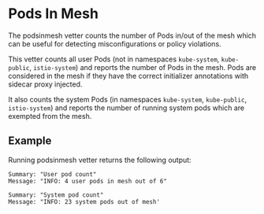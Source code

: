 # Pods In Mesh

The podsinmesh vetter counts the number of Pods in/out of the mesh which can be
useful for detecting misconfigurations or policy violations.

This vetter counts all user Pods (not in namespaces `kube-system`,
`kube-public`, `istio-system`) and reports the number of Pods in the mesh. Pods
are considered in the mesh if they have the correct initializer annotations with
sidecar proxy injected.

It also counts the system Pods (in namespaces `kube-system`, `kube-public`,
`istio-system`) and reports the number of running system pods which are
exempted from the mesh.

## Example

Running podsinmesh vetter returns the following output:

```shell
Summary: "User pod count"
Message: "INFO: 4 user pods in mesh out of 6"

Summary: "System pod count"
Message: "INFO: 23 system pods out of mesh'
```
